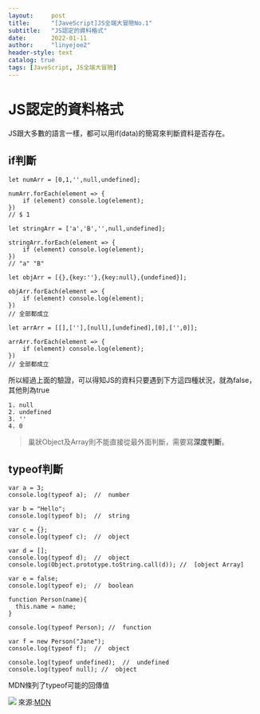 ```yaml
---
layout:     post
title:      "[JaveScript]JS全端大冒險No.1"
subtitle:   "JS認定的資料格式"
date:       2022-01-11
author:     "linyejoe2"
header-style: text
catalog: true
tags: [JaveScript, JS全端大冒險]
---
```


#  JS認定的資料格式

JS跟大多數的語言一樣，都可以用if(data)的簡寫來判斷資料是否存在。
<!--more-->
## if判斷


```javascript=
let numArr = [0,1,'',null,undefined];

numArr.forEach(element => {
    if (element) console.log(element);
})
// $ 1

let stringArr = ['a','B','',null,undefined];

stringArr.forEach(element => {
    if (element) console.log(element);
})
// "a" "B"

let objArr = [{},{key:''},{key:null},{undefined}];

objArr.forEach(element => {
    if (element) console.log(element);
})
// 全部都成立

let arrArr = [[],[''],[null],[undefined],[0],['',0]];

arrArr.forEach(element => {
    if (element) console.log(element);
})
// 全部都成立
```

所以經過上面的驗證，可以得知JS的資料只要遇到下方這四種狀況，就為false，其他則為true

    1. null
    2. undefined
    3. ''
    4. 0

> 巢狀Object及Array則不能直接從最外面判斷，需要寫**深度判斷**。

## typeof判斷

```javascript=
var a = 3;
console.log(typeof a);  //  number

var b = "Hello";
console.log(typeof b);  //  string

var c = {};
console.log(typeof c);  //  object

var d = [];
console.log(typeof d);  //  object
console.log(Object.prototype.toString.call(d)); //  [object Array]

var e = false;
console.log(typeof e);  //  boolean

function Person(name){
  this.name = name;
}

console.log(typeof Person); //  function

var f = new Person("Jane");
console.log(typeof f);  //  object

console.log(typeof undefined);  //  undefined
console.log(typeof null); //  object
```

MDN條列了typeof可能的回傳值

![](https://i.imgur.com/uXDR4wx.png)
來源:[MDN](https://developer.mozilla.org/zh-TW/docs/Web/JavaScript/Reference/Operators/typeof)
